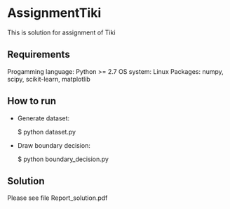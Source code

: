 # AssignmentTiki
This is solution for assignment of Tiki

Requirements
------------

Progamming language: Python >= 2.7
OS system: Linux
Packages: numpy, scipy, scikit-learn, matplotlib

How to run
----------

- Generate dataset:
	
	$ python dataset.py

- Draw boundary decision:

	$ python boundary_decision.py

Solution
--------
Please see file Report_solution.pdf
